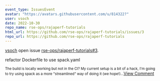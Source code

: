 ```yaml
---
event_type: IssuesEvent
avatar: "https://avatars.githubusercontent.com/u/814322?"
user: vsoch
date: 2022-10-30
repo_name: rse-ops/rajaperf-tutorials
html_url: https://github.com/rse-ops/rajaperf-tutorials/issues/3
repo_url: https://github.com/rse-ops/rajaperf-tutorials
---
```


<a href='https://github.com/vsoch' target='_blank'>vsoch</a> open issue <a href='https://github.com/rse-ops/rajaperf-tutorials/issues/3' target='_blank'>rse-ops/rajaperf-tutorials#3</a>.

<p>refactor Dockerfile to use spack.yaml</p><small>The build is locally working but not in the CI? My current setup is a bit of a hack, I'm going to try using spack as a more "streamlined" way of doing it (we hope!)...</small><a href='https://github.com/rse-ops/rajaperf-tutorials/issues/3' target='_blank'>View Comment</a>